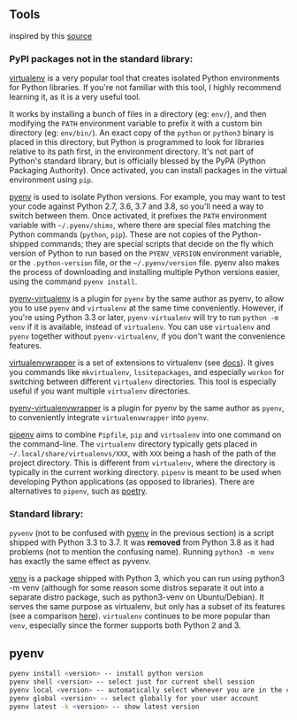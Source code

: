 ## Tools

inspired by this [source](https://stackoverflow.com/a/41573588) 

### PyPI packages not in the standard library:

[virtualenv](https://pypi.org/project/virtualenv/) is a very popular tool that creates isolated Python environments for Python libraries. If you're not familiar with this tool, I highly recommend learning it, as it is a very useful tool.

It works by installing a bunch of files in a directory (eg: `env/`), and then modifying the `PATH` environment variable to prefix it with a custom bin directory (eg: `env/bin/`). An exact copy of the `python` or `python3` binary is placed in this directory, but Python is programmed to look for libraries relative to its path first, in the environment directory. It's not part of Python's standard library, but is officially blessed by the PyPA (Python Packaging Authority). Once activated, you can install packages in the virtual environment using `pip`.

[pyenv](https://github.com/pyenv/pyenv) is used to isolate Python versions. For example, you may want to test your code against Python 2.7, 3.6, 3.7 and 3.8, so you'll need a way to switch between them. Once activated, it prefixes the `PATH` environment variable with `~/.pyenv/shims`, where there are special files matching the Python commands (`python`, `pip`). These are not copies of the Python-shipped commands; they are special scripts that decide on the fly which version of Python to run based on the `PYENV_VERSION` environment variable, or the `.python-version` file, or the `~/.pyenv/version` file. pyenv also makes the process of downloading and installing multiple Python versions easier, using the command `pyenv install`.

[pyenv-virtualenv](https://github.com/pyenv/pyenv-virtualenv) is a plugin for `pyenv` by the same author as pyenv, to allow you to use `pyenv` and `virtualenv` at the same time conveniently. However, if you're using Python 3.3 or later, `pyenv-virtualenv` will try to run `python -m venv` if it is available, instead of `virtualenv`. You can use `virtualenv` and `pyenv` together without `pyenv-virtualenv`, if you don't want the convenience features.

[virtualenvwrapper](https://pypi.org/project/virtualenvwrapper/) is a set of extensions to virtualenv (see [docs](https://virtualenvwrapper.readthedocs.io/en/latest/)). It gives you commands like `mkvirtualenv`, `lssitepackages`, and especially `workon` for switching between different `virtualenv` directories. This tool is especially useful if you want multiple `virtualenv` directories.

[pyenv-virtualenvwrapper](https://pypi.org/project/virtualenvwrapper/) is a plugin for pyenv by the same author as `pyenv`, to conveniently integrate `virtualenvwrapper` into `pyenv`.

[pipenv](https://pypi.org/project/pipenv/) aims to combine `Pipfile`, `pip` and `virtualenv` into one command on the command-line. The `virtualenv` directory typically gets placed in `~/.local/share/virtualenvs/XXX`, with `XXX` being a hash of the path of the project directory. This is different from `virtualenv`, where the directory is typically in the current working directory. `pipenv` is meant to be used when developing Python applications (as opposed to libraries). There are alternatives to `pipenv`, such as [poetry](https://python-poetry.org/).

### Standard library:

`pyvenv` (not to be confused with [pyenv](https://virtualenv.pypa.io/en/latest/) in the previous section) is a script shipped with Python 3.3 to 3.7. It was **removed** from Python 3.8 as it had problems (not to mention the confusing name). Running `python3 -m venv` has exactly the same effect as pyvenv.

[venv](https://docs.python.org/3/library/venv.html) is a package shipped with Python 3, which you can run using python3 -m venv (although for some reason some distros separate it out into a separate distro package, such as python3-venv on Ubuntu/Debian). It serves the same purpose as virtualenv, but only has a subset of its features (see a comparison [here](https://virtualenv.pypa.io/en/latest/)). `virtualenv` continues to be more popular than `venv`, especially since the former supports both Python 2 and 3.

## pyenv


```bash
pyenv install <version> -- install python version
pyenv shell <version> -- select just for current shell session
pyenv local <version> -- automatically select whenever you are in the current directory (or its subdirectories)
pyenv global <version> -- select globally for your user account
pyenv latest -k <version> -- show latest version
```
